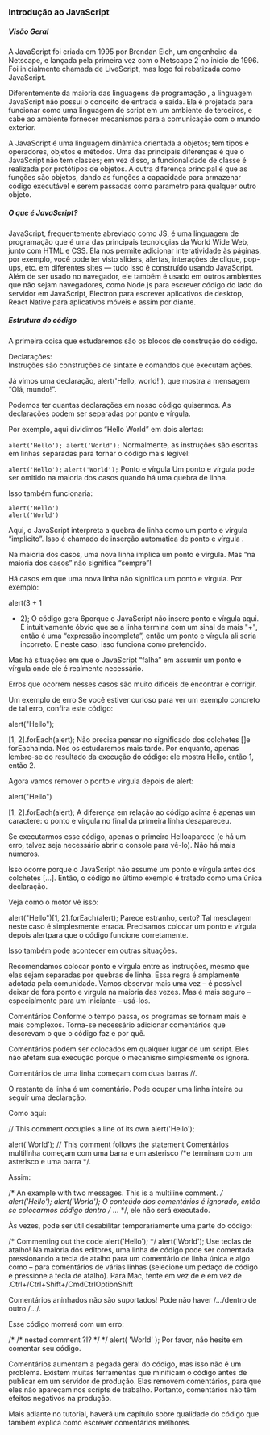### Introdução ao JavaScript

##### Visão Geral

A JavaScript foi criada em 1995 por Brendan Eich, um engenheiro da Netscape, e lançada pela primeira vez com o Netscape 2 no início de 1996. Foi inicialmente chamada de LiveScript, mas logo foi rebatizada como JavaScript.

Diferentemente da maioria das linguagens de programação , a linguagem JavaScript não possui o conceito de entrada e saída. Ela é projetada para funcionar como uma linguagem de script em um ambiente de terceiros, e cabe ao ambiente fornecer mecanismos para a comunicação com o mundo exterior. 

A JavaScript é uma linguagem dinâmica orientada a objetos; tem tipos e operadores, objetos e métodos. Uma das principais diferenças é que o JavaScript não tem classes; em vez disso, a funcionalidade de classe é realizada por protótipos de objetos. A outra diferença principal é que as funções são objetos, dando as funções a capacidade para armazenar código executável e serem passadas como parametro para qualquer outro objeto.

##### O que é JavaScript?
JavaScript, frequentemente abreviado como JS, é uma linguagem de programação que é uma das principais tecnologias da World Wide Web, junto com HTML e CSS. Ela nos permite adicionar interatividade às páginas, por exemplo, você pode ter visto sliders, alertas, interações de clique, pop-ups, etc. em diferentes sites — tudo isso é construído usando JavaScript. Além de ser usado no navegador, ele também é usado em outros ambientes que não sejam navegadores, como Node.js para escrever código do lado do servidor em JavaScript, Electron para escrever aplicativos de desktop, React Native para aplicativos móveis e assim por diante.


##### Estrutura do código
A primeira coisa que estudaremos são os blocos de construção do código.

Declarações: <br>
Instruções são construções de sintaxe e comandos que executam ações.

Já vimos uma declaração, alert('Hello, world!'), que mostra a mensagem “Olá, mundo!”.

Podemos ter quantas declarações em nosso código quisermos. As declarações podem ser separadas por ponto e vírgula.

Por exemplo, aqui dividimos “Hello World” em dois alertas:

```alert('Hello'); alert('World');```
Normalmente, as instruções são escritas em linhas separadas para tornar o código mais legível:

`alert('Hello');`
`alert('World');`
Ponto e vírgula
Um ponto e vírgula pode ser omitido na maioria dos casos quando há uma quebra de linha.

Isso também funcionaria:

```hash
alert('Hello')
alert('World')
```
Aqui, o JavaScript interpreta a quebra de linha como um ponto e vírgula “implícito”. Isso é chamado de inserção automática de ponto e vírgula .

Na maioria dos casos, uma nova linha implica um ponto e vírgula. Mas “na maioria dos casos” não significa “sempre”!

Há casos em que uma nova linha não significa um ponto e vírgula. Por exemplo:

alert(3 +
1
+ 2);
O código gera 6porque o JavaScript não insere ponto e vírgula aqui. É intuitivamente óbvio que se a linha termina com um sinal de mais "+", então é uma “expressão incompleta”, então um ponto e vírgula ali seria incorreto. E neste caso, isso funciona como pretendido.

Mas há situações em que o JavaScript “falha” em assumir um ponto e vírgula onde ele é realmente necessário.

Erros que ocorrem nesses casos são muito difíceis de encontrar e corrigir.

Um exemplo de erro
Se você estiver curioso para ver um exemplo concreto de tal erro, confira este código:

alert("Hello");

[1, 2].forEach(alert);
Não precisa pensar no significado dos colchetes []e forEachainda. Nós os estudaremos mais tarde. Por enquanto, apenas lembre-se do resultado da execução do código: ele mostra Hello, então 1, então 2.

Agora vamos remover o ponto e vírgula depois de alert:

alert("Hello")

[1, 2].forEach(alert);
A diferença em relação ao código acima é apenas um caractere: o ponto e vírgula no final da primeira linha desapareceu.

Se executarmos esse código, apenas o primeiro Helloaparece (e há um erro, talvez seja necessário abrir o console para vê-lo). Não há mais números.

Isso ocorre porque o JavaScript não assume um ponto e vírgula antes dos colchetes [...]. Então, o código no último exemplo é tratado como uma única declaração.

Veja como o motor vê isso:

alert("Hello")[1, 2].forEach(alert);
Parece estranho, certo? Tal mesclagem neste caso é simplesmente errada. Precisamos colocar um ponto e vírgula depois alertpara que o código funcione corretamente.

Isso também pode acontecer em outras situações.

Recomendamos colocar ponto e vírgula entre as instruções, mesmo que elas sejam separadas por quebras de linha. Essa regra é amplamente adotada pela comunidade. Vamos observar mais uma vez – é possível deixar de fora ponto e vírgula na maioria das vezes. Mas é mais seguro – especialmente para um iniciante – usá-los.

Comentários
Conforme o tempo passa, os programas se tornam mais e mais complexos. Torna-se necessário adicionar comentários que descrevam o que o código faz e por quê.

Comentários podem ser colocados em qualquer lugar de um script. Eles não afetam sua execução porque o mecanismo simplesmente os ignora.

Comentários de uma linha começam com duas barras //.

O restante da linha é um comentário. Pode ocupar uma linha inteira ou seguir uma declaração.

Como aqui:

// This comment occupies a line of its own
alert('Hello');

alert('World'); // This comment follows the statement
Comentários multilinha começam com uma barra e um asterisco /*e terminam com um asterisco e uma barra */.

Assim:

/* An example with two messages.
This is a multiline comment.
*/
alert('Hello');
alert('World');
O conteúdo dos comentários é ignorado, então se colocarmos código dentro /* … */, ele não será executado.

Às vezes, pode ser útil desabilitar temporariamente uma parte do código:

/* Commenting out the code
alert('Hello');
*/
alert('World');
Use teclas de atalho!
Na maioria dos editores, uma linha de código pode ser comentada pressionando a tecla de atalho para um comentário de linha única e algo como – para comentários de várias linhas (selecione um pedaço de código e pressione a tecla de atalho). Para Mac, tente em vez de e em vez de .Ctrl+/Ctrl+Shift+/CmdCtrlOptionShift

Comentários aninhados não são suportados!
Pode não haver /*...*/dentro de outro /*...*/.

Esse código morrerá com um erro:

/*
  /* nested comment ?!? */
*/
alert( 'World' );
Por favor, não hesite em comentar seu código.

Comentários aumentam a pegada geral do código, mas isso não é um problema. Existem muitas ferramentas que minificam o código antes de publicar em um servidor de produção. Elas removem comentários, para que eles não apareçam nos scripts de trabalho. Portanto, comentários não têm efeitos negativos na produção.

Mais adiante no tutorial, haverá um capítulo sobre qualidade do código que também explica como escrever comentários melhores.